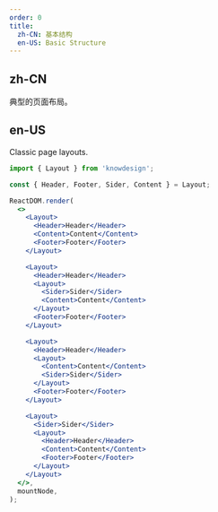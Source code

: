 ```yaml
---
order: 0
title:
  zh-CN: 基本结构
  en-US: Basic Structure
---
```


## zh-CN

典型的页面布局。

## en-US

Classic page layouts.

```jsx
import { Layout } from 'knowdesign';

const { Header, Footer, Sider, Content } = Layout;

ReactDOM.render(
  <>
    <Layout>
      <Header>Header</Header>
      <Content>Content</Content>
      <Footer>Footer</Footer>
    </Layout>

    <Layout>
      <Header>Header</Header>
      <Layout>
        <Sider>Sider</Sider>
        <Content>Content</Content>
      </Layout>
      <Footer>Footer</Footer>
    </Layout>

    <Layout>
      <Header>Header</Header>
      <Layout>
        <Content>Content</Content>
        <Sider>Sider</Sider>
      </Layout>
      <Footer>Footer</Footer>
    </Layout>

    <Layout>
      <Sider>Sider</Sider>
      <Layout>
        <Header>Header</Header>
        <Content>Content</Content>
        <Footer>Footer</Footer>
      </Layout>
    </Layout>
  </>,
  mountNode,
);
```

<style>
#components-basic-layout-demo-basic .code-box-demo {
  text-align: center;
}
#components-basic-layout-demo-basic .dcloud-layout-header,
#components-basic-layout-demo-basic .dcloud-layout-footer {
  color: #fff;
  background: #7dbcea;
}
[data-theme="dark"] #components-basic-layout-demo-basic .dcloud-layout-header {
  background: #6aa0c7;
}
[data-theme="dark"] #components-basic-layout-demo-basic .dcloud-layout-footer {
  background: #6aa0c7;
}
#components-basic-layout-demo-basic .dcloud-layout-footer {
  line-height: 1.5;
}
#components-basic-layout-demo-basic .dcloud-layout-sider {
  color: #fff;
  line-height: 120px;
  background: #3ba0e9;
}
[data-theme="dark"] #components-basic-layout-demo-basic .dcloud-layout-sider {
  background: #3499ec;
}
#components-basic-layout-demo-basic .dcloud-layout-content {
  min-height: 120px;
  color: #fff;
  line-height: 120px;
  background: rgba(16, 142, 233, 1);
}
[data-theme="dark"] #components-basic-layout-demo-basic .dcloud-layout-content {
  background: #107bcb;
}
#components-basic-layout-demo-basic > .code-box-demo > .dcloud-layout + .dcloud-layout {
  margin-top: 48px;
}
</style>
